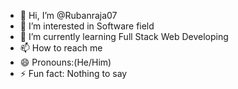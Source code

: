 - 👋 Hi, I’m @Rubanraja07
- 👀 I’m interested in Software field
- 🌱 I’m currently learning Full Stack Web Developing
- 📫 How to reach me 
- 😄 Pronouns:(He/Him)
- ⚡ Fun fact: Nothing to say

<!---
Rubanraja07/Rubanraja07 is a ✨ special ✨ repository because its `README.md` (this file) appears on your GitHub profile.
You can click the Preview link to take a look at your changes.
--->
